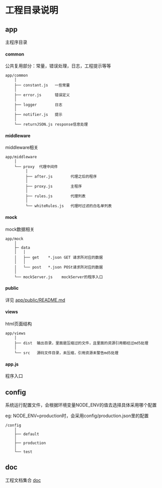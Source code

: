 # 工程目录说明

## app
主程序目录
#### common
公共复用部分：常量，错误处理，日志，工程提示等等
````
app/common
    │
    ├── constant.js   一些常量
    │
    ├── error.js      错误定义
    │
    ├── logger        日志
    │
    ├── notifier.js   提示
    │
    └── returnJSON.js response信息处理
````



#### middleware
middleware相关
````
app/middleware
    │
    └── proxy  代理中间件
         │
         ├── after.js        代理之后的程序
         │
         ├── proxy.js        主程序
         │
         ├── rules.js        代理列表
         │
         └── whiteRules.js   代理时过滤的白名单列表
````

#### mock
mock数据相关
````
app/mock
    │
    ├─ data
    │   │
    │   ├── get    *.json GET 请求所对应的数据
    │   │
    │   └── post   *.json POSt请求所对应的数据
    │
    └── mockServer.js    mockServer的程序入口
````


#### public
详见 [app/public/README.md](app/public/README.md)


#### views
html页面结构
````
app/views
    │
    ├── dist  输出目录，里面是压缩过的文件，且里面的资源引用都经过md5处理
    │
    └── src   源码文件目录，未压缩，引用资源未警告md5处理
````

#### app.js
程序入口


## config
系统运行配置文件，会根据环境变量NODE_ENV的值去选择具体采用哪个配置

eg: NODE_ENV=production时，会采用config/production.json里的配置
````
/config
    │
    ├── default
    │
    ├── production
    │
    └── test
````

## doc
工程文档集合 [doc](doc)

